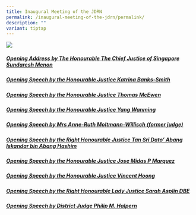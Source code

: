 ```yaml
---
title: Inaugural Meeting of the JDRN
permalink: /inaugural-meeting-of-the-jdrn/permalink/
description: ""
variant: tiptap
---
```

![](/images/official%20group%20photograph%20-%20final.jpg)

##### [Opening Address by The Honourable The Chief Justice of Singapore Sundaresh Menon](/files/2022-05-18%20-%20inaugural%20jdrn%20meeting%20opening%20address.pdf)

##### [Opening Speech by the Honourable Justice Katrina Banks-Smith](/files/australia%20speech.pdf)

##### [ Opening Speech by the Honourable Justice Thomas McEwen](/files/ontario%20superior%20court%20of%20justice%20speech-updated.pdf)

##### [Opening Speech by the Honourable Justice Yang Wanming](/files/the%20supreme%20people’s%20court%20of%20the%20people’s%20republic%20of%20china%20-%20opening%20speech.pdf)

##### [Opening Speech by Mrs Anne-Ruth Moltmann-Willisch (former judge)](/files/berlin%20regional%20court%20-%20speech.pdf)

##### [Opening Speech by the Right Honourable Justice Tan Sri Dato’ Abang Iskandar bin Abang Hashim](/files/malaysia%20speech.pdf)

##### [Opening Speech by the Honourable Justice Jose Midas P Marquez](/files/philippines_opening%20speech_hon%20jose%20midas%20p%20marquez.pdf)

##### [Opening Speech by the Honourable Justice Vincent Hoong](/files/singapore%20-%20speech.pdf)

##### [Opening Speech by the Right Honourable Lady Justice Sarah Asplin DBE](/files/uk%20speech.pdf)

##### [Opening Speech by District Judge Philip M. Halpern](/files/jdrn%20halpern%20speech.pdf)